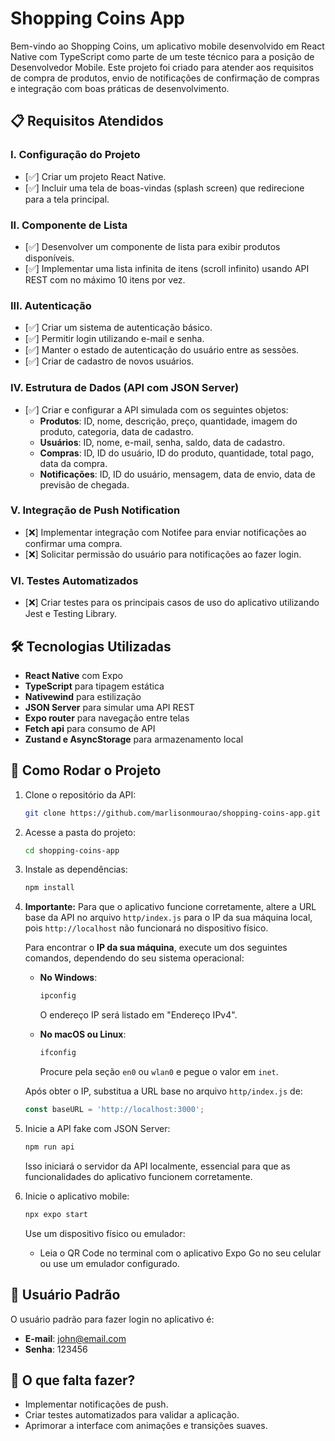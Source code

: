 # Shopping Coins App

Bem-vindo ao Shopping Coins, um aplicativo mobile desenvolvido em React Native com TypeScript como parte de um teste técnico para a posição de Desenvolvedor Mobile. Este projeto foi criado para atender aos requisitos de compra de produtos, envio de notificações de confirmação de compras e integração com boas práticas de desenvolvimento.

## 📋 Requisitos Atendidos

### I. Configuração do Projeto
- [✅] Criar um projeto React Native.
- [✅] Incluir uma tela de boas-vindas (splash screen) que redirecione para a tela principal.

### II. Componente de Lista
- [✅] Desenvolver um componente de lista para exibir produtos disponíveis.
- [✅] Implementar uma lista infinita de itens (scroll infinito) usando API REST com no máximo 10 itens por vez.

### III. Autenticação
- [✅] Criar um sistema de autenticação básico.
- [✅] Permitir login utilizando e-mail e senha.
- [✅] Manter o estado de autenticação do usuário entre as sessões.
- [✅] Criar de cadastro de novos usuários.

### IV. Estrutura de Dados (API com JSON Server)
- [✅] Criar e configurar a API simulada com os seguintes objetos:
  - **Produtos**: ID, nome, descrição, preço, quantidade, imagem do produto, categoria, data de cadastro.
  - **Usuários**: ID, nome, e-mail, senha, saldo, data de cadastro.
  - **Compras**: ID, ID do usuário, ID do produto, quantidade, total pago, data da compra.
  - **Notificações**: ID, ID do usuário, mensagem, data de envio, data de previsão de chegada.

### V. Integração de Push Notification
- [❌] Implementar integração com Notifee para enviar notificações ao confirmar uma compra.
- [❌] Solicitar permissão do usuário para notificações ao fazer login.

### VI. Testes Automatizados
- [❌] Criar testes para os principais casos de uso do aplicativo utilizando Jest e Testing Library.

## 🛠️ Tecnologias Utilizadas
- **React Native** com Expo
- **TypeScript** para tipagem estática
- **Nativewind** para estilização
- **JSON Server** para simular uma API REST
- **Expo router** para navegação entre telas
- **Fetch api** para consumo de API
- **Zustand e AsyncStorage** para armazenamento local

## 🚀 Como Rodar o Projeto

1. Clone o repositório da API:
    ```bash
    git clone https://github.com/marlisonmourao/shopping-coins-app.git
    ```

2. Acesse a pasta do projeto:
    ```bash
    cd shopping-coins-app
    ```

3. Instale as dependências:
    ```bash
    npm install
    ```

4. **Importante:** Para que o aplicativo funcione corretamente, altere a URL base da API no arquivo `http/index.js` para o IP da sua máquina local, pois `http://localhost` não funcionará no dispositivo físico. 

   Para encontrar o **IP da sua máquina**, execute um dos seguintes comandos, dependendo do seu sistema operacional:

   - **No Windows**:
     ```bash
     ipconfig
     ```
     O endereço IP será listado em "Endereço IPv4".

   - **No macOS ou Linux**:
     ```bash
     ifconfig
     ```
     Procure pela seção `en0` ou `wlan0` e pegue o valor em `inet`.

   Após obter o IP, substitua a URL base no arquivo `http/index.js` de:
   ```js
   const baseURL = 'http://localhost:3000';
5. Inicie a API fake com JSON Server:
    ```bash
    npm run api
    ```
    Isso iniciará o servidor da API localmente, essencial para que as funcionalidades do aplicativo funcionem corretamente.

6. Inicie o aplicativo mobile:
    ```bash
    npx expo start
    ```
    Use um dispositivo físico ou emulador:
    - Leia o QR Code no terminal com o aplicativo Expo Go no seu celular ou use um emulador configurado.

## 👤 Usuário Padrão

O usuário padrão para fazer login no aplicativo é:

- **E-mail**: john@email.com
- **Senha**: 123456

## 📌 O que falta fazer?
- Implementar notificações de push.
- Criar testes automatizados para validar a aplicação.
- Aprimorar a interface com animações e transições suaves.